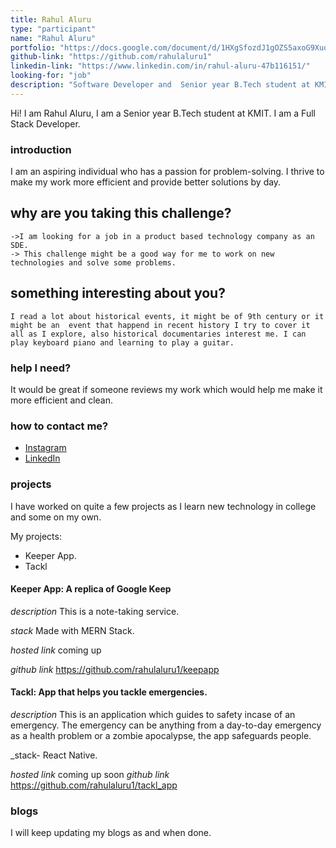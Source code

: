 ```yaml
---
title: Rahul Aluru  
type: "participant"
name: "Rahul Aluru"
portfolio: "https://docs.google.com/document/d/1HXgSfozdJ1gOZS5axoG9Xuoe1Iikg0Y9nRRE_FzLGX8/edit?usp=sharing"
github-link: "https://github.com/rahulaluru1"
linkedin-link: "https://www.linkedin.com/in/rahul-aluru-47b116151/"
looking-for: "job"
description: "Software Developer and  Senior year B.Tech student at KMIT majoring in CSE. Industry experience with RoR and Flutter. Experieced with Java, PHP, React js. Learning MERN Stack . Worked as a Developer for a EduTech Start-Up"
---
```


Hi! I am Rahul Aluru, I am a Senior year B.Tech student at KMIT. I am a Full  Stack Developer.

### introduction

I am an aspiring individual who has a passion for problem-solving. I thrive to make my work more efficient and provide better solutions by day. 

## why are you taking this challenge?
 
    ->I am looking for a job in a product based technology company as an SDE.
    -> This challenge might be a good way for me to work on new technologies and solve some problems.

## something interesting about you?

    I read a lot about historical events, it might be of 9th century or it might be an  event that happend in recent history I try to cover it all as I explore, also historical documentaries interest me. I can play keyboard piano and learning to play a guitar.

### help I need?

It would be great if someone reviews my work which would help me make it more efficient and clean.

### how to contact me?

- [Instagram](https://www.instagram.com/rahul.aluru/?hl=en)
- [LinkedIn](https://www.linkedin.com/in/rahul-aluru-47b116151/)

### projects

I have worked on quite a few projects as I learn new technology in college and some on my own. 

My projects:
 - Keeper App.
 - Tackl

#### Keeper App: A replica of Google Keep
_description_ This is a note-taking service. 


_stack_ Made with MERN Stack. 

_hosted link_ coming up

_github link_ https://github.com/rahulaluru1/keepapp

#### Tackl: App that helps you tackle emergencies.
_description_ This is an application which guides to safety incase of an emergency. The emergency can be anything from a day-to-day emergency as a health problem or a zombie apocalypse, the app safeguards people.

_stack- React Native.

_hosted link_ coming up soon
_github link_ https://github.com/rahulaluru1/tackl_app


### blogs

 I will keep updating my blogs as and when done.


